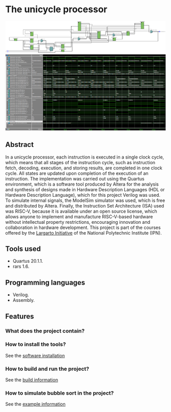 # The unicycle processor

![RTL View](assets/images/unicycleRTL.PNG)
![WaveForm Vier](assets/images/unicycleWave.PNG)

## Abstract
In a unicycle processor, each instruction is executed in a single clock cycle, which means that all stages of the instruction cycle, such as instruction fetch, decoding, execution, and storing results, are completed in one clock cycle. All states are updated upon completion of the execution of an instruction. The implementation was carried out using the Quartus environment, which is a software tool produced by Altera for the analysis and synthesis of designs made in Hardware Description Languages (HDL or Hardware Description Language), which for this project Verilog was used. To simulate internal signals, the ModelSim simulator was used, which is free and distributed by Altera. Finally, the Instruction Set Architecture (ISA) used was RISC-V, because it is available under an open source license, which allows anyone to implement and manufacture RISC-V-based hardware without intellectual property restrictions, encouraging innovation and collaboration in hardware development. This project is part of the courses offered by the [Largarto Initiative](https://lagarto.ipn.mx/) of the National Polytechnic Institute (IPN).

## Tools used
- Quartus 20.1.1.
- rars 1.6.

## Programming languages
- Verilog.
- Assembly.

## Features
### What does the project contain?


### How to install the tools?
See the [software installation](docs/softwareInstallation.md)

### How to build and run the project?
See the [build information](docs/buildInstallation.md)

### How to simulate bubble sort in the project?
See the [example information](docs/exampleInstallation.md)
